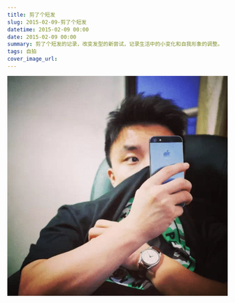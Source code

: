 ```yaml
---
title: 剪了个短发
slug: 2015-02-09-剪了个短发
datetime: 2015-02-09 00:00
date: 2015-02-09 00:00
summary: 剪了个短发的记录，改变发型的新尝试，记录生活中的小变化和自我形象的调整。
tags: 自拍
cover_image_url: 
---
```

![65262-jlsr49rpygs.png](../assets/2020/09/468114067.png)